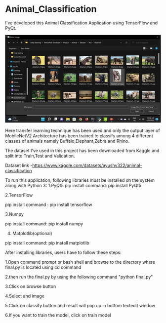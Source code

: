 # Animal_Classification
I've developed this Animal Classification Application using TensorFlow and PyQt. 

 ![](https://github.com/sumanta1997/Animal_Classification/blob/master/animal%20classifier.gif)

Here transfer learning technique has been used and only the output layer of MobileNetV2 Architecture has been trained to classify among 4 different classes of animals namely Buffalo,Elephant,Zebra and Rhino.

The dataset I've used in this project has been downloaded from Kaggle and split into Train,Test and Validation.

Dataset link -https://www.kaggle.com/datasets/ayushv322/animal-classification

To run this application, following libraries must be installed on the system along with Python 3:
1.PyQt5
pip install command: pip install PyQt5

2.TensorFlow

pip install command : pip install tensorflow

3.Numpy

pip install command: pip install numpy

4. Matplotlib(optional)

pip install command: pip install matplotlib

After installing libraries, users have to follow these steps:

1.Open command prompt or bash shell and browse to the directory where final.py is located using cd command

2.then run the final.py by using the following command "python final.py"

3.Click on browse button

4.Select and image

5.Click on classify button and result will pop up in bottom textedit window

6.If you want to train the model, click on train model
